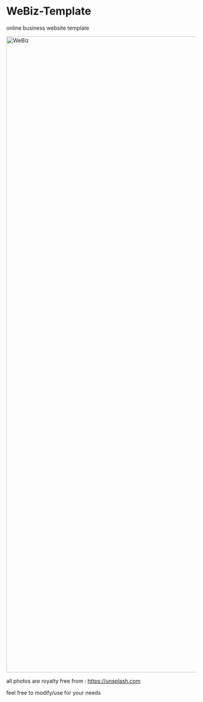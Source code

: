 # WeBiz-Template
 online business website template

<img width="1680" alt="WeBiz" src="https://user-images.githubusercontent.com/26318217/141390527-fd8f9ad6-0def-4769-9e32-65ef8d175409.png">

all photos are royalty free from : https://unsplash.com

feel free to modify/use for your needs
